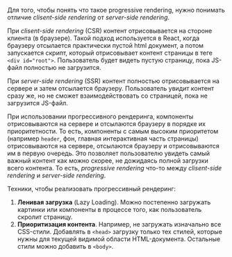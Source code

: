 Для того, чтобы понять что такое progressive rendering, нужно понимать отличие *clisent-side rendering* от *server-side rendering*.

При *clisent-side rendering* (CSR) контент отрисовывается на стороне клиента (в браузере). Такой подход используется в React, когда браузеру отсылается практически пустой html документ, а потом запускается скрипт, который отрисовывает контент страницы в теге `<div id="root">`. Пользователь будет видеть пустую страницу, пока JS-файл полностью не загрузится.

При *server-side rendering*  (SSR) контент полностью отрисовывается на сервере и затем отсылается браузеру. Пользователь увидит контент сразу же, но не сможет взаимодействовать со страницей, пока не загрузится JS-файл.

При использовании прогрессивного рендеринга, компоненты отрисовываются на сервере и отсылаются браузеру в порядке их приоритетности. То есть, компоненты с самым высоким приоритетом (например `header`, фон, главная интерактивная часть страницы) отрисовываются на сервере, отсылаются браузеру и отрисовываются им в первую очередь. Это позволяет пользователю увидеть самый важный контент как можно скорее, не дожидаясь полной загрузки всего контента. То есть, *progressive rendering* что-то между *clisent-side rendering* и *server-side rendering*.

Техники, чтобы реализовать прогрессивный рендеринг:

1. **Ленивая загрузка** (Lazy Loading). Можно постепенно загружать картинки или компоненты в процессе того, как пользователь скролит страницу.
2. **Приоритизация контента**. Например, не загружать изначально все CSS-стили. Добавлять в `<head>` загрузку только тех стилей, которые нужны для текущей видимой области HTML-документа. Остальные стили можно добавить в `<body>`.
